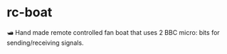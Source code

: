 # rc-boat
🛥️ Hand made remote controlled fan boat that uses 2 BBC micro: bits for sending/receiving signals.
